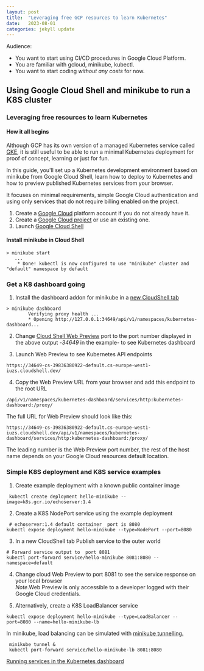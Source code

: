 ```yaml
---
layout: post
title:  "Leveraging free GCP resources to learn Kubernetes"
date:   2023-08-01
categories: jekyll update
---
```

Audience: 
* You want to start using CI/CD procedures in Google Cloud Platform. 
* You are familiar with gcloud, minikube, kubectl.
* You want to start coding *without any costs* for now. 


## Using Google Cloud Shell and minikube to run a K8S cluster
### Leveraging free resources to learn Kubernetes
#### How it all begins
Although GCP has its own version of a managed Kubernetes service called [GKE](https://cloud.google.com/kubernetes-engine),
it is still useful to be able to run a minimal Kubernetes deployment for proof of concept, learning or just for fun.

In this guide, you'll set up a Kubernetes development environment based on minikube from Google Cloud Shell, learn how 
to deploy to Kubernetes and how to preview published Kubernetes services from your browser.

It focuses on minimal requirements, simple Google Cloud authentication and using only services that do not require 
billing enabled on the project.

1. Create a [Google Cloud](https://console.cloud.google.com/home/dashboard)  platform account if you do not already have it.
2. Create a [Google Cloud project](https://developers.google.com/workspace/guides/create-project) or use an existing one.
3. Launch [Google Cloud Shell](https://console.cloud.google.com/home/)

#### Install minikube in Cloud Shell
```console		   
> minikube start
   ...
    * Done! kubectl is now configured to use "minikube" cluster and "default" namespace by default    
``` 

### Get a K8 dashboard going
1. Install the dashboard addon for minikube in a [new CloudShell tab](https://cloud.google.com/shell/docs/use-cloud-shell-terminal#open_multiple_terminal_sessions) 
```console	   
> minikube dashboard
        Verifying proxy health ...
        * Opening http://127.0.0.1:34649/api/v1/namespaces/kubernetes-dashboard...       
```

2. Change [Cloud Shell Web Preview](https://cloud.google.com/shell/docs/using-web-preview) port to the port number 
displayed in the above  output -*34649* in the example-  to see Kubernetes dashboard

3. Launch Web Preview to see Kubernetes API endpoints
```console
https://34649-cs-39836380922-default.cs-europe-west1-iuzs.cloudshell.dev/
```
4. Copy the Web Preview URL from your browser and add this endpoint to the root URL
```console
/api/v1/namespaces/kubernetes-dashboard/services/http:kubernetes-dashboard:/proxy/
```

The full URL for Web Preview should look like this:  
```console 
https://34649-cs-39836380922-default.cs-europe-west1-iuzs.cloudshell.dev/api/v1/namespaces/kubernetes-dashboard/services/http:kubernetes-dashboard:/proxy/
```

The leading number is the Web Preview port number, the rest of the host name depends on your Google Cloud resources 
default location. 


### Simple K8S deployment and K8S service examples
1. Create example deployment with a known public container image
```console
 kubectl create deployment hello-minikube --image=k8s.gcr.io/echoserver:1.4
```  
2. Create a K8S NodePort service using the example deployment
```console
 # echoserver:1.4 default container  port is 8080
kubectl expose deployment hello-minikube --type=NodePort --port=8080
```
3. In a new CloudShell tab  Publish service to the outer world 
```console
# Forward service output to  port 8081
kubectl port-forward service/hello-minikube 8081:8080 --namespace=default
```
4. Change cloud Web Preview to port 8081 to see the service response on your local browser  
  *Note*.Web Preview is only accessible to a developer logged with their Google Cloud credentials.
  

5. Alternatively,  create a K8S LoadBalancer service
```console
kubectl expose deployment hello-minikube --type=LoadBalancer --port=8080 --name=hello-minikube-lb
```
In minikube, load balancing can be simulated with [minikube tunnelling.](https://minikube.sigs.k8s.io/docs/commands/tunnel/)
```console
 minikube tunnel &
 kubectl port-forward service/hello-minikube-lb 8081:8080
```

[Running services in the Kubernetes dashboard](res/img/gcp-k8s-dash.jpg)